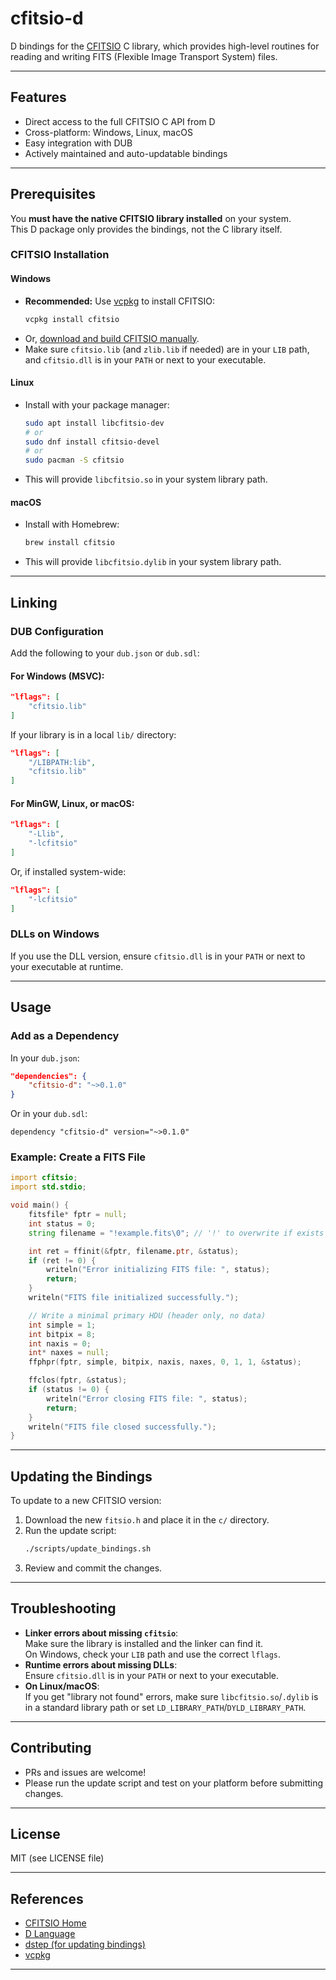 # cfitsio-d

D bindings for the [CFITSIO](https://heasarc.gsfc.nasa.gov/fitsio/) C library, which provides high-level routines for reading and writing FITS (Flexible Image Transport System) files.

---

## Features

- Direct access to the full CFITSIO C API from D
- Cross-platform: Windows, Linux, macOS
- Easy integration with DUB
- Actively maintained and auto-updatable bindings

---

## Prerequisites

You **must have the native CFITSIO library installed** on your system.  
This D package only provides the bindings, not the C library itself.

### **CFITSIO Installation**

#### **Windows**

- **Recommended:** Use [vcpkg](https://vcpkg.io/) to install CFITSIO:
  ```sh
  vcpkg install cfitsio
  ```
- Or, [download and build CFITSIO manually](https://heasarc.gsfc.nasa.gov/fitsio/).
- Make sure `cfitsio.lib` (and `zlib.lib` if needed) are in your `LIB` path, and `cfitsio.dll` is in your `PATH` or next to your executable.

#### **Linux**

- Install with your package manager:
  ```sh
  sudo apt install libcfitsio-dev
  # or
  sudo dnf install cfitsio-devel
  # or
  sudo pacman -S cfitsio
  ```
- This will provide `libcfitsio.so` in your system library path.

#### **macOS**

- Install with Homebrew:
  ```sh
  brew install cfitsio
  ```
- This will provide `libcfitsio.dylib` in your system library path.

---

## Linking

### **DUB Configuration**

Add the following to your `dub.json` or `dub.sdl`:

#### **For Windows (MSVC):**
```json
"lflags": [
    "cfitsio.lib"
]
```
If your library is in a local `lib/` directory:
```json
"lflags": [
    "/LIBPATH:lib",
    "cfitsio.lib"
]
```

#### **For MinGW, Linux, or macOS:**
```json
"lflags": [
    "-Llib",
    "-lcfitsio"
]
```
Or, if installed system-wide:
```json
"lflags": [
    "-lcfitsio"
]
```

### **DLLs on Windows**

If you use the DLL version, ensure `cfitsio.dll` is in your `PATH` or next to your executable at runtime.

---

## Usage

### **Add as a Dependency**

In your `dub.json`:
```json
"dependencies": {
    "cfitsio-d": "~>0.1.0"
}
```
Or in your `dub.sdl`:
```sdl
dependency "cfitsio-d" version="~>0.1.0"
```

### **Example: Create a FITS File**

```d
import cfitsio;
import std.stdio;

void main() {
    fitsfile* fptr = null;
    int status = 0;
    string filename = "!example.fits\0"; // '!' to overwrite if exists

    int ret = ffinit(&fptr, filename.ptr, &status);
    if (ret != 0) {
        writeln("Error initializing FITS file: ", status);
        return;
    }
    writeln("FITS file initialized successfully.");

    // Write a minimal primary HDU (header only, no data)
    int simple = 1;
    int bitpix = 8;
    int naxis = 0;
    int* naxes = null;
    ffphpr(fptr, simple, bitpix, naxis, naxes, 0, 1, 1, &status);

    ffclos(fptr, &status);
    if (status != 0) {
        writeln("Error closing FITS file: ", status);
        return;
    }
    writeln("FITS file closed successfully.");
}
```

---

## Updating the Bindings

To update to a new CFITSIO version:

1. Download the new `fitsio.h` and place it in the `c/` directory.
2. Run the update script:
   ```sh
   ./scripts/update_bindings.sh
   ```
3. Review and commit the changes.

---

## Troubleshooting

- **Linker errors about missing `cfitsio`**:  
  Make sure the library is installed and the linker can find it.  
  On Windows, check your `LIB` path and use the correct `lflags`.
- **Runtime errors about missing DLLs**:  
  Ensure `cfitsio.dll` is in your `PATH` or next to your executable.
- **On Linux/macOS**:  
  If you get "library not found" errors, make sure `libcfitsio.so`/`.dylib` is in a standard library path or set `LD_LIBRARY_PATH`/`DYLD_LIBRARY_PATH`.

---

## Contributing

- PRs and issues are welcome!
- Please run the update script and test on your platform before submitting changes.

---

## License

MIT (see LICENSE file)

---

## References

- [CFITSIO Home](https://heasarc.gsfc.nasa.gov/fitsio/)
- [D Language](https://dlang.org/)
- [dstep (for updating bindings)](https://github.com/jacob-carlborg/dstep)
- [vcpkg](https://vcpkg.io/)

---
